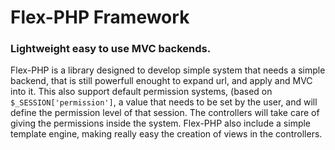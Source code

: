 # Flex-PHP Framework
### Lightweight easy to use MVC backends.

Flex-PHP is a library designed to develop simple system that needs a simple backend, that is still powerfull enought to expand url, and apply and MVC into it. This also support default permission systems, (based on `$_SESSION['permission']`, a value that needs to be set by the user, and will define the permission level of that session. The controllers will take care of giving the permissions inside the system. Flex-PHP also include a simple template engine, making really easy the creation of views in the controllers.
